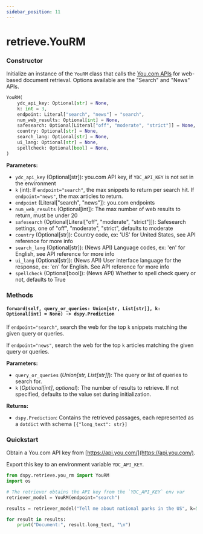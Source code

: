 ```yaml
---
sidebar_position: 11
---
```


# retrieve.YouRM

### Constructor

Initialize an instance of the `YouRM` class that calls the [You.com APIs](https://documentation.you.com/api-reference/) for web-based document retrieval. Options available are the "Search" and "News" APIs.

```python
YouRM(
    ydc_api_key: Optional[str] = None,
    k: int = 3,
    endpoint: Literal["search", "news"] = "search",
    num_web_results: Optional[int] = None,
    safesearch: Optional[Literal["off", "moderate", "strict"]] = None,
    country: Optional[str] = None,
    search_lang: Optional[str] = None,
    ui_lang: Optional[str] = None,
    spellcheck: Optional[bool] = None,
)
```

**Parameters:**

- `ydc_api_key` (Optional[str]): you.com API key, if `YDC_API_KEY` is not set in the environment
- `k` (int): If ``endpoint="search"``, the max snippets to return per search hit.
       If ``endpoint="news"``, the max articles to return.
- `endpoint` (Literal["search", "news"]): you.com endpoints
- `num_web_results` (Optional[int]): The max number of web results to return, must be under 20
- `safesearch` (Optional[Literal["off", "moderate", "strict"]]): Safesearch settings, one of "off", "moderate", "strict", defaults to moderate
- `country` (Optional[str]): Country code, ex: 'US' for United States, see API reference for more info
- `search_lang` (Optional[str]): (News API) Language codes, ex: 'en' for English, see API reference for more info
- `ui_lang` (Optional[str]): (News API) User interface language for the response, ex: 'en' for English.
                        See API reference for more info
- `spellcheck` (Optional[bool]): (News API) Whether to spell check query or not, defaults to True

### Methods

#### `forward(self, query_or_queries: Union[str, List[str]], k: Optional[int] = None) -> dspy.Prediction`

If `endpoint="search"`, search the web for the top `k` snippets matching the given query or queries.

If `endpoint="news"`, search the web for the top `k` articles matching the given query or queries.


**Parameters:**

- `query_or_queries` (_Union[str, List[str]]_): The query or list of queries to search for.
- `k` (_Optional[int]_, _optional_): The number of results to retrieve. If not specified, defaults to the value set during initialization.

**Returns:**

- `dspy.Prediction`: Contains the retrieved passages, each represented as a `dotdict` with schema `[{"long_text": str}]`

### Quickstart

Obtain a You.com API key from [https://api.you.com/](https://api.you.com/).

Export this key to an environment variable `YDC_API_KEY`.


```python
from dspy.retrieve.you_rm import YouRM
import os

# The retriever obtains the API key from the `YDC_API_KEY` env var
retriever_model = YouRM(endpoint="search")

results = retriever_model("Tell me about national parks in the US", k=5)

for result in results:
    print("Document:", result.long_text, "\n")
```
